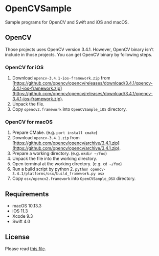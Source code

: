 # OpenCVSample

Sample programs for OpenCV and Swift and iOS and macOS.


## OpenCV

Those projects uses OpenCV version 3.4.1.
However, OpenCV binary isn't include in those projects.
You can get OpenCV binary by following steps.

### OpenCV for iOS

1. Download `opencv-3.4.1-ios-framework.zip` from [https://github.com/opencv/opencv/releases/download/3.4.1/opencv-3.4.1-ios-framework.zip](https://github.com/opencv/opencv/releases/download/3.4.1/opencv-3.4.1-ios-framework.zip).
2. Unpack the file.
3. Copy `opencv2.framework` into `OpenCVSample_iOS` directory.

### OpenCV for macOS

1. Prepare CMake. (e.g. `port install cmake`)
2. Download `opencv-3.4.1.zip` from [https://github.com/opencv/opencv/archive/3.4.1.zip](https://github.com/opencv/opencv/archive/3.4.1.zip).
3. Prepare a working directory. (e.g. `mkdir ~/foo`)
4. Unpack the file into the working directory.
5. Open terminal at the working directory. (e.g. `cd ~/foo`)
6. Run a build script by python 2. ``python opencv-3.4.1/platforms/osx/build_framework.py osx``
7. Copy `osx/opencv2.framework` into `OpenCVSample_OSX` directory.


## Requirements

* macOS 10.13.3
* iOS 11.3
* Xcode 9.3
* Swift 4.0


## License

Please read [this file](LICENSE).
